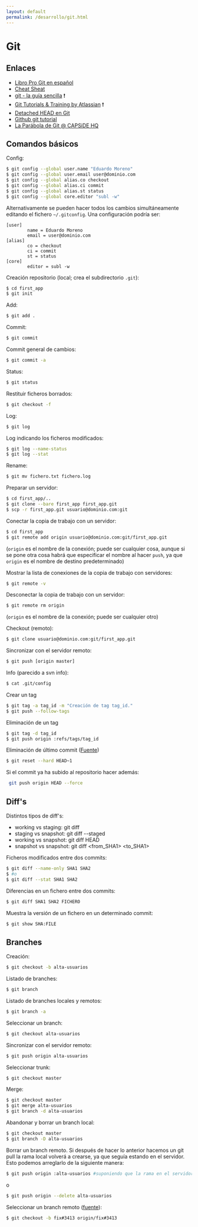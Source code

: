 ```yaml
---
layout: default
permalink: /desarrollo/git.html
---
```


# Git

## Enlaces

* [Libro Pro Git en español](http://git-scm.com/book/es)
* [Cheat Sheat](http://cheat.errtheblog.com/s/git)
* [git - la guía sencilla](http://rogerdudler.github.com/git-guide/index.es.html) :exclamation:
* [Git Tutorials & Training by Atlassian](http://atlassian.com/git) :exclamation:
* [Detached HEAD en Git](http://mundogeek.net/archivos/2015/08/11/detached-head-en-git/)
* [Github git tutorial](https://try.github.io/levels/1/challenges/1)
* [La Parábola de Git @ CAPSiDE HQ](https://www.youtube.com/watch?v=sXudMl5x_5g)

## Comandos básicos

Config:

```bash
$ git config --global user.name "Eduardo Moreno"
$ git config --global user.email user@dominio.com
$ git config --global alias.co checkout
$ git config --global alias.ci commit
$ git config --global alias.st status
$ git config --global core.editor "subl -w"
```

Alternativamente se pueden hacer todos los cambios simultáneamente editando el fichero `~/.gitconfig`. Una configuración podría ser:

```
[user]
        name = Eduardo Moreno
        email = user@dominio.com
[alias]
        co = checkout
        ci = commit
        st = status
[core]
        editor = subl -w
```

Creación repositorio (local; crea el subdirectorio `.git`):

```bash
$ cd first_app
$ git init
```

Add:

```bash
$ git add .
```

Commit:

```bash
$ git commit
```

Commit general de cambios:

```bash
$ git commit -a
```

Status:

```bash
$ git status
```

Restituir ficheros borrados:

```bash
$ git checkout -f
```

Log:

```bash
$ git log
```

Log indicando los ficheros modificados:

```bash
$ git log --name-status
$ git log --stat
```

Rename:

```bash
$ git mv fichero.txt fichero.log
```

Preparar un servidor:

```bash
$ cd first_app/..
$ git clone --bare first_app first_app.git
$ scp -r first_app.git usuario@dominio.com:git
```

Conectar la copia de trabajo con un servidor:

```bash
$ cd first_app
$ git remote add origin usuario@dominio.com:git/first_app.git
```

(`origin` es el nombre de la conexión; puede ser cualquier cosa, aunque si se pone otra cosa habrá que especificar el nombre al hacer `push`, ya que `origin` es el nombre de destino predeterminado)

Mostrar la lista de conexiones de la copia de trabajo con servidores:

```bash
$ git remote -v
```

Desconectar la copia de trabajo con un servidor:

```bash
$ git remote rm origin
```

(`origin` es el nombre de la conexión; puede ser cualquier otro)

Checkout (remoto):

```bash
$ git clone usuario@dominio.com:git/first_app.git
```

Sincronizar con el servidor remoto:

```bash
$ git push [origin master]
```

Info (parecido a svn info):

```bash
$ cat .git/config
```

Crear un tag

```bash
$ git tag -a tag_id -m "Creación de tag tag_id."
$ git push --follow-tags
```

Eliminación de un tag

```bash
$ git tag -d tag_id
$ git push origin :refs/tags/tag_id
```

Eliminación de último commit ([Fuente](http://stackoverflow.com/questions/1338728/delete-commits-from-a-branch-in-git))

```bash
$ git reset --hard HEAD~1
```

Si el commit ya ha subido al repositorio hacer además:

```bash
 git push origin HEAD --force
 ```

## Diff's

Distintos tipos de diff's:

* working vs staging: git diff
* staging vs snapshot: git diff --staged
* working vs snapshot: git diff HEAD
* snapshot vs snapshot: git diff <from_SHA1> <to_SHA1>

Ficheros modificados entre dos commits:

```bash
$ git diff --name-only SHA1 SHA2
$ #o
$ git diff --stat SHA1 SHA2
```

Diferencias en un fichero entre dos commits:

```bash
$ git diff SHA1 SHA2 FICHERO
```

Muestra la versión de un fichero en un determinado commit:

```bash
$ git show SHA:FILE
```

## Branches

Creación:

```bash
$ git checkout -b alta-usuarios
```

Listado de branches:

```bash
$ git branch
```

Listado de branches locales y remotos:

```bash
$ git branch -a
```

Seleccionar un branch:

```bash
$ git checkout alta-usuarios
```

Sincronizar con el servidor remoto:

```bash
$ git push origin alta-usuarios
```

Seleccionar trunk:

```bash
$ git checkout master
```

Merge:

```bash
$ git checkout master
$ git merge alta-usuarios
$ git branch -d alta-usuarios
```

Abandonar y borrar un branch local:

```bash
$ git checkout master
$ git branch -D alta-usuarios
```

Borrar un branch remoto. Si después de hacer lo anterior hacemos un git pull la rama local volverá a crearse, ya que seguía estando en el servidor. Esto podemos arreglarlo de la siguiente manera:

```bash
$ git push origin :alta-usuarios #suponiendo que la rama en el servidor se llama igual que nuestra ex-rama local
```

o

```bash
$ git push origin --delete alta-usuarios
```

Seleccionar un branch remoto ([fuente](http://git-scm.com/book/ch3-5.html#Tracking-Branches)):

```bash
$ git checkout -b fix#3413 origin/fix#3413
```
